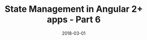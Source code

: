 ---
title: "State Management in Angular 2+ apps - Part 6"
date: 2018-03-01
tags: ["State Management", "Redux", "ngRx", "Angular 2+","what to choose"]
draft: true
---